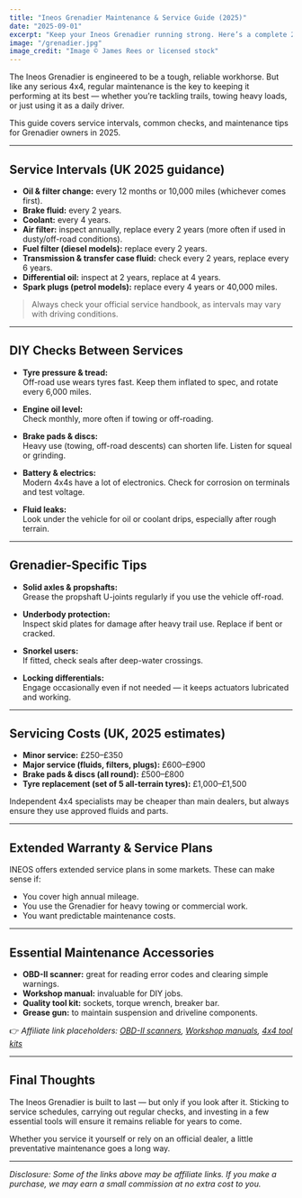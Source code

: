 ```yaml
---
title: "Ineos Grenadier Maintenance & Service Guide (2025)"
date: "2025-09-01"
excerpt: "Keep your Ineos Grenadier running strong. Here’s a complete 2025 guide to maintenance intervals, servicing costs, and DIY checks every owner should know."
image: "/grenadier.jpg"
image_credit: "Image © James Rees or licensed stock"
---
```


The Ineos Grenadier is engineered to be a tough, reliable workhorse. But like any serious 4x4, regular maintenance is the key to keeping it performing at its best — whether you’re tackling trails, towing heavy loads, or just using it as a daily driver.  

This guide covers service intervals, common checks, and maintenance tips for Grenadier owners in 2025.

---

## Service Intervals (UK 2025 guidance)

- **Oil & filter change:** every 12 months or 10,000 miles (whichever comes first).  
- **Brake fluid:** every 2 years.  
- **Coolant:** every 4 years.  
- **Air filter:** inspect annually, replace every 2 years (more often if used in dusty/off-road conditions).  
- **Fuel filter (diesel models):** replace every 2 years.  
- **Transmission & transfer case fluid:** check every 2 years, replace every 6 years.  
- **Differential oil:** inspect at 2 years, replace at 4 years.  
- **Spark plugs (petrol models):** replace every 4 years or 40,000 miles.  

> Always check your official service handbook, as intervals may vary with driving conditions.

---

## DIY Checks Between Services

- **Tyre pressure & tread:**  
  Off-road use wears tyres fast. Keep them inflated to spec, and rotate every 6,000 miles.  

- **Engine oil level:**  
  Check monthly, more often if towing or off-roading.  

- **Brake pads & discs:**  
  Heavy use (towing, off-road descents) can shorten life. Listen for squeal or grinding.  

- **Battery & electrics:**  
  Modern 4x4s have a lot of electronics. Check for corrosion on terminals and test voltage.  

- **Fluid leaks:**  
  Look under the vehicle for oil or coolant drips, especially after rough terrain.  

---

## Grenadier-Specific Tips

- **Solid axles & propshafts:**  
  Grease the propshaft U-joints regularly if you use the vehicle off-road.  

- **Underbody protection:**  
  Inspect skid plates for damage after heavy trail use. Replace if bent or cracked.  

- **Snorkel users:**  
  If fitted, check seals after deep-water crossings.  

- **Locking differentials:**  
  Engage occasionally even if not needed — it keeps actuators lubricated and working.  

---

## Servicing Costs (UK, 2025 estimates)

- **Minor service:** £250–£350  
- **Major service (fluids, filters, plugs):** £600–£900  
- **Brake pads & discs (all round):** £500–£800  
- **Tyre replacement (set of 5 all-terrain tyres):** £1,000–£1,500  

Independent 4x4 specialists may be cheaper than main dealers, but always ensure they use approved fluids and parts.

---

## Extended Warranty & Service Plans

INEOS offers extended service plans in some markets. These can make sense if:  
- You cover high annual mileage.  
- You use the Grenadier for heavy towing or commercial work.  
- You want predictable maintenance costs.  

---

## Essential Maintenance Accessories

- **OBD-II scanner:** great for reading error codes and clearing simple warnings.  
- **Workshop manual:** invaluable for DIY jobs.  
- **Quality tool kit:** sockets, torque wrench, breaker bar.  
- **Grease gun:** to maintain suspension and driveline components.  

👉 *Affiliate link placeholders: [OBD-II scanners](#), [Workshop manuals](#), [4x4 tool kits](#)*

---

## Final Thoughts

The Ineos Grenadier is built to last — but only if you look after it. Sticking to service schedules, carrying out regular checks, and investing in a few essential tools will ensure it remains reliable for years to come.  

Whether you service it yourself or rely on an official dealer, a little preventative maintenance goes a long way.

---

*Disclosure: Some of the links above may be affiliate links. If you make a purchase, we may earn a small commission at no extra cost to you.*

